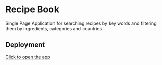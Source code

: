 # Recipe Book
Single Page Application for searching recipes by key words and filtering them by ingredients, categories and countries
## Deployment
[Click to open the app](https://ulyanarecipebook.netlify.app/)
